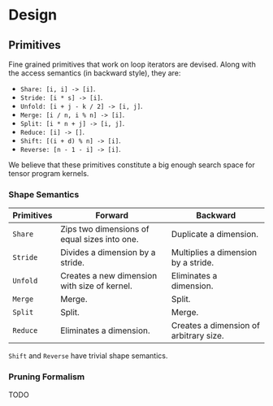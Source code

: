 # Design

## Primitives

Fine grained primitives that work on loop iterators are devised. Along with the access semantics (in backward style), they are:
- `Share: [i, i] -> [i]`.
- `Stride: [i * s] -> [i]`.
- `Unfold: [i + j - k / 2] -> [i, j]`.
- `Merge: [i / n, i % n] -> [i]`.
- `Split: [i * n + j] -> [i, j]`.
- `Reduce: [i] -> []`.
- `Shift: [(i + d) % n] -> [i]`.
- `Reverse: [n - 1 - i] -> [i]`.

We believe that these primitives constitute a big enough search space for tensor program kernels.

### Shape Semantics

| Primitives | Forward | Backward |
| --- | --- | --- |
| `Share` | Zips two dimensions of equal sizes into one. | Duplicate a dimension. |
| `Stride` | Divides a dimension by a stride. | Multiplies a dimension by a stride. |
| `Unfold` | Creates a new dimension with size of kernel. | Eliminates a dimension. |
| `Merge` | Merge. | Split. |
| `Split` | Split. | Merge. |
| `Reduce` | Eliminates a dimension. | Creates a dimension of arbitrary size. |

`Shift` and `Reverse` have trivial shape semantics.

### Pruning Formalism

TODO
